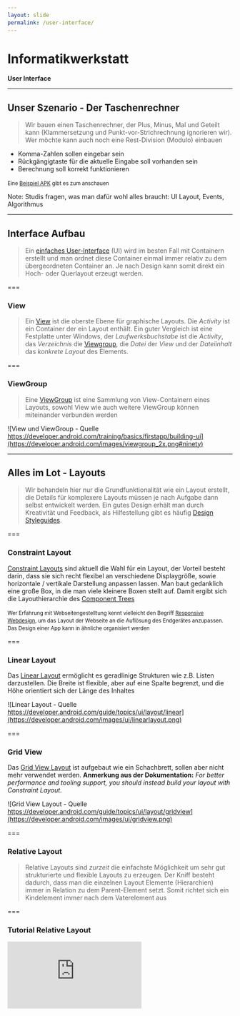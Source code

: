 ```yaml
---
layout: slide
permalink: /user-interface/
---
```


# Informatikwerkstatt
__User Interface__

---

## Unser Szenario - Der Taschenrechner

> Wir bauen einen Taschenrechner, der Plus, Minus, Mal und Geteilt kann (Klammersetzung und Punkt-vor-Strichrechnung ignorieren wir). Wer möchte kann auch noch eine Rest-Division (Modulo) einbauen

* Komma-Zahlen sollen eingebar sein
* Rückgängigtaste für die aktuelle Eingabe soll vorhanden sein
* Berechnung soll korrekt funktionieren

<small>Eine [Beispiel APK](https://github.com/Informatikwerkstatt/informatikwerkstatt.github.io/releases/download/apk-taschenrechner/taschenrechner.apk) gibt es zum anschauen</small>

Note: Studis fragen, was man dafür wohl alles braucht: UI Layout, Events, Algorithmus

---

## Interface Aufbau

> Ein [einfaches User-Interface](https://developer.android.com/training/basics/firstapp/building-ui) (UI) wird im besten Fall mit Containern erstellt und man ordnet diese Container einmal immer relativ zu dem übergeordneten Container an. Je nach Design kann somit direkt ein Hoch- oder Querlayout erzeugt werden.

===

### View

> Ein [View](https://developer.android.com/reference/android/view/View) ist die oberste Ebene für graphische Layouts. Die _Activity_ ist ein Container der ein Layout enthält. Ein guter Vergleich ist eine Festplatte unter Windows, der _Laufwerksbuchstabe_ ist die _Activity_, das _Verzeichnis_ die [Viewgroup](#/2/2), die _Datei_ der _View_ und der _Dateiinhalt_ das _konkrete Layout_ des Elements. 

===

### ViewGroup

> Eine [ViewGroup](https://developer.android.com/reference/android/view/ViewGroup) ist eine Sammlung von View-Containern eines Layouts, sowohl View wie auch weitere ViewGroup können miteinander verbunden werden

![View und ViewGroup - Quelle https://developer.android.com/training/basics/firstapp/building-ui](https://developer.android.com/images/viewgroup_2x.png#ninety)

---

## Alles im Lot - Layouts

> Wir behandeln hier nur die Grundfunktionalität wie ein Layout erstellt, die Details für komplexere Layouts müssen je nach Aufgabe dann selbst entwickelt werden. Ein gutes Design erhält man durch Kreativität und Feedback, als Hilfestellung gibt es häufig [Design Styleguides](https://material.io/).

===

### Constraint Layout

[Constraint Layouts](https://developer.android.com/training/constraint-layout/) sind aktuell die Wahl für ein Layout, der Vorteil besteht darin, dass sie sich recht flexibel an verschiedene Displaygröße, sowie horizontale / vertikale Darstellung anpassen lassen. Man baut gedanklich eine große Box, in die man viele kleinere Boxen stellt auf. Damit ergibt sich die Layouthierarchie des [Component Trees](#/5)

<small>Wer Erfahrung mit Webseitengestelltung kennt vielleicht den Begriff [Responsive Webdesign](https://de.wikipedia.org/wiki/Responsive_Webdesign), um das Layout der Webseite an die Auflösung des Endgerätes anzupassen. Das Design einer App kann in ähnliche organisiert werden</small>

===

### Linear Layout

Das [Linear Layout](https://developer.android.com/guide/topics/ui/layout/linear) ermöglicht es geradlinige Strukturen wie z.B. Listen darzustellen. Die Breite ist flexible, aber auf eine Spalte begrenzt, und die Höhe orientiert sich der Länge des Inhaltes

![Linear Layout - Quelle https://developer.android.com/guide/topics/ui/layout/linear](https://developer.android.com/images/ui/linearlayout.png)

===

### Grid View

Das [Grid View Layout](https://developer.android.com/guide/topics/ui/layout/gridview) ist aufgebaut wie ein Schachbrett, sollen aber nicht mehr verwendet werden. __Anmerkung aus der Dokumentation:__ _For better performance and tooling support, you should instead build your layout with Constraint Layout._

![Grid View Layout - Quelle https://developer.android.com/guide/topics/ui/layout/gridview](https://developer.android.com/images/ui/gridview.png)

===

### Relative Layout

> Relative Layouts sind _zurzeit_ die einfachste Möglichkeit um sehr gut strukturierte und flexible Layouts zu erzeugen. Der Kniff besteht dadurch, dass man die einzelnen Layout Elemente (Hierarchien) immer in Relation zu dem Parent-Element setzt. Somit richtet sich ein Kindelement immer nach dem Vaterelement aus

===

### Tutorial Relative Layout

<iframe class="video" src="https://www.youtube.com/embed/CW7M_akbp64?rel=0" frameborder="0" webkitallowfullscreen mozallowfullscreen allowfullscreen />

---

## Was bin ich? - Layoutelemente

<div class="flex">
<div>
UI's werden mit Hilfe einzelner Layoutelemente, eine kurze Übersicht über die verschiedenen Elemente. Alle Elemente sind in einer dreigliedigen Ansicht angeordet ([Palette & Component Tree](#/4), aktuelles Layout, [Elementattribute](#/6))<br/>
<ul>
<li>Button</li>
<li>Textfield</li>
<li>Layouts</li>
</ul>
</div>
<div>
![Layout Designer](images/layoutdesigner.png#ninety)
</div>
</div>

<!-- https://developer.android.com/training/keyboard-input/style -->

===

### Toast

> [Toast Notifiers](https://developer.android.com/guide/topics/ui/notifiers/toasts) sind kleine Textboxen, die über der App eingeblendet werden und nach ein paar Sekunden wieder automatisch verschwinden. Der Aufruf, um eine solche Box zu erzeugen, benötigt den Applikation-Context (diesen erhält man aus der Activity), damit die Box über allen anderen Fenstern angezeigt wird, die Nachricht und dann die Zeit, wie lange sie angezeigt werden soll

```java
Toast.makeText( 
    activity.getApplicationContext(), 
    "eine Hallo-Nachricht", 
    Toast.LENGTH_LONG | Toast.LENGTH_SHORT 
).show();
``` 

===

### Dialog

> [Dialoge](https://developer.android.com/guide/topics/ui/dialogs) sind _kleine Fenster_ um mit dem Nutzer zu interagieren. Wichtig bei Dialogen ist die Eigenschaft [modal / nicht-modal](https://de.wikipedia.org/wiki/Dialog_%28Benutzeroberfl%C3%A4che%29#Modale_und_nichtmodale_Dialoge). Modal bedeutet blockierend, d.h. so lange der Dialog offen ist, wartet die Anwendung auf die Eingabe. Ein gutes [Design](https://material.io/design/components/dialogs.html#behavior) hilft dem Nutzer

![Android Dialog - https://developer.android.com/images/ui/dialogs.png](https://developer.android.com/images/ui/dialogs.png)

---

## Palette & Component Tree

<div class="flex">
<div>
<p>
Zum Design des Layouts findet sich auf der linken Seite die _Palette_, die die verschiedenen Elemente enthält. Man zieht die einzelnen Elemente aus der Palette
an die Stelle im Layout, wo sie erscheinen sollen.
</p>
<p>Der _Component Tree_ die die aktuelle Struktur des Layouts, hiermit sieht die [Hierarchie](#/2/2) des Layoutes, also welches Element _hängt unter_ welchem Container.</p>
</div>
<div>
![Layout Designer](images/palettetree.png)
</div>
</div>

---

## Elementattribute

<div class="flex">
<div>
Über den Text ```View all attributes &rlarr;```  kann die Deatilsicht zu einem Attribut aufgerufen werden. Insbesondere Eigenschaften zum Layout, wie Abstände, Schrift, Farben etc. werden darüber eingestellt
</div>
<div>
![Layout Designer](images/elementattribute.png)
</div>
</div>

===

### Margin & Padding

<div class="flex">
<div>
Ein Element (Inhalt) besitzt ein Box für das Layout, die Box hat einen Innenabstand (_Padding_), eine optionalen Rahmen (_Border_) und einen Außenabstand (_Margin_). Mit diesen Eigenschaften kann man verhinden, dass Elemente _zusammen kleben_
</div>
<div>
![Marging & Padding - https://wiki.selfhtml.org/images/thumb/f/f3/Box-Modell.svg/600px-Box-Modell.svg.png](https://wiki.selfhtml.org/images/thumb/f/f3/Box-Modell.svg/600px-Box-Modell.svg.png)
</div>
</div>

===

### Interne Darstellung

<div class="flex">
<div>
<ul>
<li>Intern wird [XML](https://de.wikipedia.org/wiki/Extensible_Markup_Language) für das Layout verwendet</li>
<li>Über die Tabs ```Design``` und ```Text``` am unteren Rand wechselt man die Ansicht</li>
<li>Über die [XML Struktur](https://developer.android.com/guide/topics/resources/layout-resource) können Eigenschaften verändert werden, die nicht über den Designer zugänglich sind</li>
</ul>
</div>
<div>
![XML UI](images/uixml.png#ninety)
</div>
</div>

---

## Zugriff auf UI Elemente

<div class="flex">
<div>
Jedes UI Element hat einen _eindeutigen_ Namen, den man selbst festlegen kann. Die ID des Elements befindet sich rechts bei den Attributen, im Quellcode greift man wie folgt darauf zu
<pre><code class="lang-java hljs">final #Element Klasse# l_element = findViewById(R.id.#Element-ID#)</code></pre>
</div>
<div>
![UI Identifier](images/uiid.png)
</div>
</div>

<small>Die Kreuzelemente müssen passend mit der richtigen Klasse und der richtigen ID ersetzt werden</small>

---

## Die Verbindung - Adapter

Bei komplexen Darstellungselement wie z.B. ein _ListView_ oder _ScrollView_ benötigen wir einen Adapter<sup>1</sup>. Es ist inperformant Daten in einem UI Element manuell einzugeben und
zu aktualisieren. Häufig entsteht dabei ein Flimmern auf dem Bildschirm. Um das Problem zu lösen benötigen wir drei Dinge:

* **Datasource** das kann eine Liste oder eine beliebige Datenstruktur sein, die Daten entsprechend liefert
* **Adapter** ist die Verbindung und bestimmt darüber welche Daten aus der Datasource geholt werden bzw. strukturiert die Daten für die Oberfläche um
* **Adapter View** ist die sichtbare Komponente auf der Oberfläche

<!-- 
https://developer.android.com/reference/android/widget/Adapter
https://www.edureka.co/blog/what-are-adapters-in-android/
https://code.tutsplus.com/tutorials/android-from-scratch-understanding-adapters-and-adapter-views--cms-26646
-->

<small>1: Prinzip des [Model-View-Controllers](https://de.wikipedia.org/wiki/Model_View_Controller)</small>

===

### Adapter für einen ListView

Ein [ListView](https://developer.android.com/guide/topics/ui/layout/listview) ist eine _dynamische_ Liste, bei der einzelne Elemente ausgewählt werden können. 

```java
// eine Liste auch dynamisch veränderbar
final ArrayList<String> l_list = new ArrayList<>();

l_list.add("GPS Sensor");
l_list.add("Gyrosensor");
l_list.add("Beschleunigungssensor");

// Zugriff auf den ListView
final ListView l_sensors = findViewById(R.id.sensors);
// setzen des Adapters
l_sensors.setAdapter(
    // Adapter
    new ArrayAdapter<>(
        // Referenz auf die Activity
        this, 
        // Referenz auf das Layout des Listview
        R.layout.sensorlist, 
        // Liste
        l_list
    ) 
);
```

<small>```R.layout.sensorlist``` verweist auf die Datei ```res/layout/sensorlist.xml``` in der das Layout für ein ListView Element abgelegt ist</small>

---

## Recycling von Layout - Fragments

<!-- https://android-developers.googleblog.com/2009/02/android-layout-tricks-2-reusing-layouts.html -->

---

## Fragmente Lifetime

---

## Dynamische Oberflächen

---

## Struktur verleihen - Trick & Kniffe

<!-- 
https://developer.android.com/design/

https://android-developers.googleblog.com/2011/09/thinking-like-web-designer.html

https://android-developers.googleblog.com/2009/02/android-layout-tricks-1.html 
https://android-developers.googleblog.com/2009/03/android-layout-tricks-3-optimize-by.html
https://android-developers.googleblog.com/2009/03/android-layout-tricks-3-optimize-with.html
https://developer.android.com/training/improving-layouts/optimizing-layout
-->

---

## @Home / Übung

Es soll ein [Taschenrechner](#/1) entwickelt werden, über den die Grundrechenarten (Addition, Subtraktion, Multiplikation, Division) mit Kommazahlen durchgeführt werden kann. Zusätzlich sollen beliebig weitere Berechnungen angeschlossen werden, d.h. nicht nur zwei Zahlen sollen verrechnet werden. 

**@Profis:** Erweitert den Taschenrechner um die Rest-Division ([Modulo Operator](https://de.wikipedia.org/wiki/Division_mit_Rest)

---

## @Profis

* [App Widget](https://developer.android.com/guide/topics/appwidgets/)
* [App Bar](https://developer.android.com/training/appbar/)
